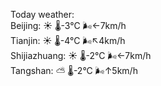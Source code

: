 Today weather:  
Beijing: ☀️   🌡️-3°C 🌬️←7km/h  
Tianjin: ☀️   🌡️-4°C 🌬️↖4km/h  
Shijiazhuang: ☀️   🌡️-2°C 🌬️←7km/h  
Tangshan: ⛅️  🌡️-2°C 🌬️↑5km/h  
